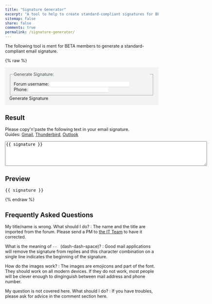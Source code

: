 ```yaml
---
title: "Signature Generator"
excerpt: "A tool to help to create standard-compliant signatures for BETA members."
sitemap: false
share: false
comments: true
permalink: /signature-generator/
---
```


The following tool is ment for BETA members to generate a standard-compliant email signature.

<style>
form {
  background-color: #f2f3f3;
  padding: 1em;
}
form legend {
  display: block;
  width: 100%;
  margin-bottom: 10px;
  padding: 0;
  color: #494e52;
  border: 0;
  white-space: normal;
  border-bottom: 0;
}
input {
  border: #f2f3f3;
  border-radius: 4px;
  box-shadow: 0 1px 1px rgba(0,0,0,0.125);
}
</style>

{% raw %}
<div id="app">
  <form>
    <fieldset>
      <legend>Generate Signature:</legend>
      Forum username: <input size="30" type="text" v-model="username"><br>
      Phone: <input size="30" type="text" v-model="phone"><br>
      <!-- Email: <input size="30" type="text"><br> -->
    </fieldset>
    <a class="btn btn--info" v-on:click="generateSignature">Generate Signature</a>
  </form>
  <h2>Result</h2>
  <p>
    Please copy'n'paste the following text in your email signature. <br>
    Guides:
    <a href="https://support.google.com/mail/answer/8395" target="=_blank">Gmail</a>,
    <a href="https://support.mozilla.org/en-US/kb/signatures" target="=_blank">Thunderbird</a>,
    <a href="https://support.office.com/en-us/article/Change-an-email-signature-86597769-E4DF-4320-B219-39D6E1A9E87B" target="=_blank">Outlook</a>
  </p>
  <textarea rows="5" cols="80">{{ signature }}</textarea>
  <h2>Preview</h2>
  <pre>{{ signature }}</pre>
</div>
{% endraw %}

## Frequently Asked Questions

My title/name is wrong. What should I do?
:   The name and the title are imported from the forum. Please send a PM to [the IT Team](IT@Beta-europe.org) to have it corrected.

What is the meaning of `-- ` (dash-dash-space)?
:   Good mail applications will remove the signature from replies and this character combination on a single line indicates the beginning of the signature.

How do the images work?
:    The images are emojicons and part of the font. They should work on all modern devices. If they do not work, most people will be clever enough to dinginguish between mail address and phone number.

My question is not covered here. What should I do?
:   If you have troubles, please ask for advice in the comment section here.

<script src="https://unpkg.com/vue"></script>
<script src="https://unpkg.com/axios/dist/axios.min.js"></script>
<script>
  var app = new Vue({
    el: '#app',
    data: {
      signature: '',
      username: 'j.doe',
      phone: '+49 12 12 12',
    },
    mounted: function () {
      this.$nextTick(function () {
        if(window.location.hash) {
          this.username = window.location.hash.substring(1);
          this.generateSignature();
        }
      })
    },
    methods: {
      generateSignature: function() {
        axios.get('https://forum.beta-europe.org/users/'+this.username+'.json')
        .then((response) => {
          console.log("hey");
          // this.signature = JSON.stringify(response.data, null, 2);
          var name = response.data.user.name;
          var title = response.data.user.title;
          var twitter = "@"+response.data.user.user_fields["1"];
          var linkedIn = response.data.user.user_fields["3"];
          var facebook = response.data.user.user_fields["4"];
          this.signature = `-- 
BETA e.V., ${title}
🌐 http://www.beta-europe.org
📧 ${this.username}@beta-europe.org
📞 ${this.phone}`
        })
        .catch((error) => {
          console.log(error.response.status);
          this.signature = "Error: "+error.response.statusText;
        });
      }
    }
  });
  window.addEventListener('load', function () {
  });
</script>
